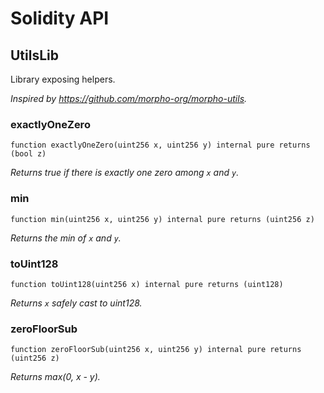 # Solidity API

## UtilsLib

Library exposing helpers.

_Inspired by https://github.com/morpho-org/morpho-utils._

### exactlyOneZero

```solidity
function exactlyOneZero(uint256 x, uint256 y) internal pure returns (bool z)
```

_Returns true if there is exactly one zero among `x` and `y`._

### min

```solidity
function min(uint256 x, uint256 y) internal pure returns (uint256 z)
```

_Returns the min of `x` and `y`._

### toUint128

```solidity
function toUint128(uint256 x) internal pure returns (uint128)
```

_Returns `x` safely cast to uint128._

### zeroFloorSub

```solidity
function zeroFloorSub(uint256 x, uint256 y) internal pure returns (uint256 z)
```

_Returns max(0, x - y)._

